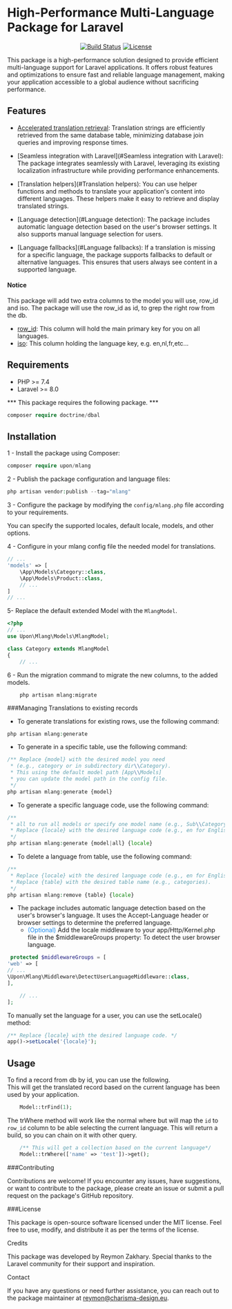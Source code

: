 # High-Performance Multi-Language Package for Laravel

<p align="center">
<a href="https://github.com/laravel/framework/actions"><img src="https://github.com/laravel/framework/workflows/tests/badge.svg" alt="Build Status"></a>
<a href="https://packagist.org/packages/laravel/framework"><img src="https://img.shields.io/packagist/l/laravel/framework" alt="License"></a>
</p>

This package is a high-performance solution designed to provide efficient multi-language support for Laravel applications. It offers robust features and optimizations to ensure fast and reliable language management, making your application accessible to a global audience without sacrificing performance.

## Features

* [Accelerated translation retrieval](#Acceleratedtranslationretrieval): Translation strings are efficiently retrieved from the same database table, minimizing database join queries and improving response times.
* [Seamless integration with Laravel](#Seamless integration with Laravel): The package integrates seamlessly with Laravel, leveraging its existing localization infrastructure while providing performance enhancements.


* [Translation helpers](#Translation helpers): You can use helper functions and methods to translate your application's content into different languages. These helpers make it easy to retrieve and display translated strings.
* [Language detection](#Language detection): The package includes automatic language detection based on the user's browser settings. It also supports manual language selection for users.
* [Language fallbacks](#Language fallbacks): If a translation is missing for a specific language, the package supports fallbacks to default or alternative languages. This ensures that users always see content in a supported language.

#### Notice
This package will add two extra columns to the model you will use, row_id and iso.
The package will use the row_id as id, to grep the right row from the db. 

* [row_id](#row_id): This column will hold the main primary key for you on all languages. 
* [iso](#iso): This column holding the language key, e.g. en,nl,fr,etc... 
## Requirements

* PHP >= 7.4
* Laravel >= 8.0 

*** This package requires the following package. ***
```php
composer require doctrine/dbal
```

## Installation
1 - Install the package using Composer:
```php
composer require upon/mlang
```
2 - Publish the package configuration and language files:
```php
php artisan vendor:publish --tag="mlang"
```
3 - Configure the package by modifying the ``config/mlang.php`` file according to your requirements.

You can specify the supported locales, default locale, models, and other options.

4 - Configure in your mlang config file the needed model for translations. 

```php
// ...
'models' => [
    \App\Models\Category::class,
    \App\Models\Product::class,
    // ...
]
// ...
```

5- Replace the default extended Model with the `MlangModel`.

```php
<?php
// ...
use Upon\Mlang\Models\MlangModel;

class Category extends MlangModel
{
    // ...
```
6 - Run the migration command to migrate the new columns, to the added models.

```shell
    php artisan mlang:migrate
```



###Managing Translations to existing records
* To generate translations for existing rows, use the following command:
```php
php artisan mlang:generate
```
* To generate in a specific table, use the following command:
```php
/** Replace {model} with the desired model you need 
 * (e.g., category or in subdirectory dir\\Category).
 * This using the default model path [App\\Models]
 * you can update the model path in the config file.  
 */
php artisan mlang:generate {model}
```

* To generate a specific language code, use the following command:
```php
/** 
 * all to run all models or specify one model name (e.g., Sub\\Category).
 * Replace {locale} with the desired language code (e.g., en for English).
 */
php artisan mlang:generate {model|all} {locale}
```


* To delete a language from table, use the following command:
```php
/**
 * Replace {locale} with the desired language code (e.g., en for English).
 * Replace {table} with the desired table name (e.g., categories).  
 */
php artisan mlang:remove {table} {locale}
```

- The package includes automatic language detection based on the user's browser's language. It uses the Accept-Language header or browser settings to determine the preferred language.
    - <span style="color: #1589F0;">(Optional)</span> Add the locale middleware to your app/Http/Kernel.php file in the $middlewareGroups property:
      To detect the user browser language.

```php
 protected $middlewareGroups = [
'web' => [
// ...
\Upon\Mlang\Middleware\DetectUserLanguageMiddleware::class,
],

    // ...
];
```

To manually set the language for a user, you can use the setLocale() method:
```php
/** Replace {locale} with the desired language code. */
app()->setLocale('{locale}');
```

## Usage

To find a record from db by id, you can use the following. \
This will get the translated record based on the current language has been used by your application.
```php
    Model::trFind(1);
```
The trWhere method will work like the normal where but will map the `id` to `row_id` column to be able selecting the current language.
This will return a build,  so you can chain on it with other query.
```php
    /** This will get a collection based on the current language*/
    Model::trWhere(['name' => 'test'])->get();
```

###Contributing

Contributions are welcome! If you encounter any issues, have suggestions, or want to contribute to the package, please create an issue or submit a pull request on the package's GitHub repository.

###License

This package is open-source software licensed under the MIT license. Feel free to use, modify, and distribute it as per the terms of the license.

Credits

This package was developed by Reymon Zakhary. Special thanks to the Laravel community for their support and inspiration.

Contact

If you have any questions or need further assistance, you can reach out to the package maintainer at reymon@charisma-design.eu.
